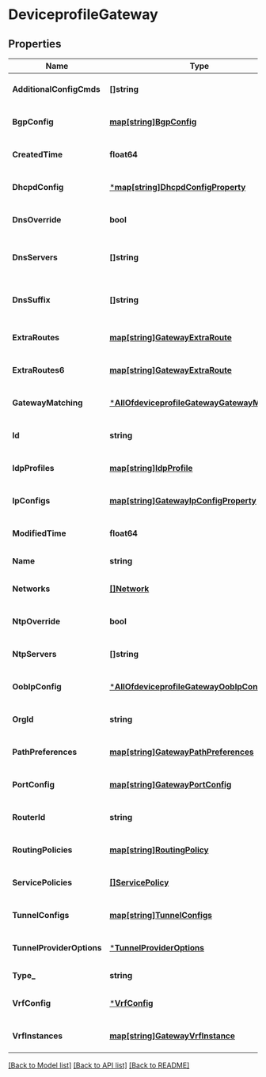 # DeviceprofileGateway

## Properties
Name | Type | Description | Notes
------------ | ------------- | ------------- | -------------
**AdditionalConfigCmds** | **[]string** | additional CLI commands to append to the generated Junos config  **Note**: no check is done | [optional] [default to null]
**BgpConfig** | [**map[string]BgpConfig**](bgp_config.md) |  | [optional] [default to null]
**CreatedTime** | **float64** |  | [optional] [default to null]
**DhcpdConfig** | [***map[string]DhcpdConfigProperty**](map.md) |  | [optional] [default to null]
**DnsOverride** | **bool** |  | [optional] [default to false]
**DnsServers** | **[]string** | Global dns settings. To keep compatibility, dns settings in &#x60;ip_config&#x60; and &#x60;oob_ip_config&#x60; will overwrite this setting | [optional] [default to null]
**DnsSuffix** | **[]string** | Global dns settings. To keep compatibility, dns settings in &#x60;ip_config&#x60; and &#x60;oob_ip_config&#x60; will overwrite this setting | [optional] [default to null]
**ExtraRoutes** | [**map[string]GatewayExtraRoute**](gateway_extra_route.md) | Property key is the destination CIDR (e.g. \&quot;10.0.0.0/8\&quot;) | [optional] [default to null]
**ExtraRoutes6** | [**map[string]GatewayExtraRoute**](gateway_extra_route.md) | Property key is the destination CIDR (e.g. \&quot;2a02:1234:420a:10c9::/64\&quot;) | [optional] [default to null]
**GatewayMatching** | [***AllOfdeviceprofileGatewayGatewayMatching**](AllOfdeviceprofileGatewayGatewayMatching.md) |  | [optional] [default to null]
**Id** | **string** |  | [optional] [default to null]
**IdpProfiles** | [**map[string]IdpProfile**](idp_profile.md) | Property key is the profile name | [optional] [default to null]
**IpConfigs** | [**map[string]GatewayIpConfigProperty**](gateway_ip_config_property.md) | Property key is the network name | [optional] [default to null]
**ModifiedTime** | **float64** |  | [optional] [default to null]
**Name** | **string** |  | [default to null]
**Networks** | [**[]Network**](network.md) |  | [optional] [default to null]
**NtpOverride** | **bool** |  | [optional] [default to false]
**NtpServers** | **[]string** | list of NTP servers specific to this device. By default, those in Site Settings will be used | [optional] [default to null]
**OobIpConfig** | [***AllOfdeviceprofileGatewayOobIpConfig**](AllOfdeviceprofileGatewayOobIpConfig.md) |  | [optional] [default to null]
**OrgId** | **string** |  | [optional] [default to null]
**PathPreferences** | [**map[string]GatewayPathPreferences**](gateway_path_preferences.md) | Property key is the path name | [optional] [default to null]
**PortConfig** | [**map[string]GatewayPortConfig**](gateway_port_config.md) | Property key is the port(s) name or range (e.g. \&quot;ge-0/0/0-10\&quot;) | [optional] [default to null]
**RouterId** | **string** | auto assigned if not set | [optional] [default to null]
**RoutingPolicies** | [**map[string]RoutingPolicy**](routing_policy.md) | Property key is the routing policy name | [optional] [default to null]
**ServicePolicies** | [**[]ServicePolicy**](service_policy.md) |  | [optional] [default to null]
**TunnelConfigs** | [**map[string]TunnelConfigs**](tunnel_configs.md) | Property key is the tunnel name | [optional] [default to null]
**TunnelProviderOptions** | [***TunnelProviderOptions**](tunnel_provider_options.md) |  | [optional] [default to null]
**Type_** | **string** | Device Type. enum: &#x60;gateway&#x60; | [default to null]
**VrfConfig** | [***VrfConfig**](vrf_config.md) |  | [optional] [default to null]
**VrfInstances** | [**map[string]GatewayVrfInstance**](gateway_vrf_instance.md) | Property key is the network name | [optional] [default to null]

[[Back to Model list]](../README.md#documentation-for-models) [[Back to API list]](../README.md#documentation-for-api-endpoints) [[Back to README]](../README.md)

